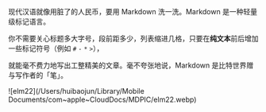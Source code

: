 现代汉语就像用脏了的人民币，要用 Markdown 洗一洗。Markdown 是一种轻量级标记语言。

你不需要关心标题多大字号，段前距多少，列表缩进几格，只要在**纯文本**前后增加一些标记符号（例如 `#` `-` `*` `>`），

就能毫不费力地写出工整精美的文章。毫不夸张地说，Markdown 是比特世界赠与写作者的「笔」。



![elm22](/Users/huibaojun/Library/Mobile Documents/com~apple~CloudDocs/MDPIC/elm22.webp)![]()